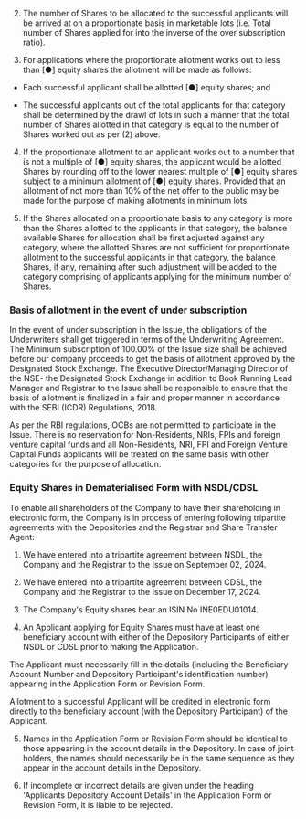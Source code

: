 2. The number of Shares to be allocated to the successful applicants will be arrived at on a proportionate basis in marketable lots (i.e. Total number of Shares applied for into the inverse of the over subscription ratio).

3. For applications where the proportionate allotment works out to less than [●] equity shares the allotment will be made as follows:

* Each successful applicant shall be allotted [●] equity shares; and

* The successful applicants out of the total applicants for that category shall be determined by the drawl of lots in such a manner that the total number of Shares allotted in that category is equal to the number of Shares worked out as per (2) above.

4. If the proportionate allotment to an applicant works out to a number that is not a multiple of [●] equity shares, the applicant would be allotted Shares by rounding off to the lower nearest multiple of [●] equity shares subject to a minimum allotment of [●] equity shares. Provided that an allotment of not more than 10% of the net offer to the public may be made for the purpose of making allotments in minimum lots.

5. If the Shares allocated on a proportionate basis to any category is more than the Shares allotted to the applicants in that category, the balance available Shares for allocation shall be first adjusted against any category, where the allotted Shares are not sufficient for proportionate allotment to the successful applicants in that category, the balance Shares, if any, remaining after such adjustment will be added to the category comprising of applicants applying for the minimum number of Shares.

### Basis of allotment in the event of under subscription

In the event of under subscription in the Issue, the obligations of the Underwriters shall get triggered in terms of the Underwriting Agreement. The Minimum subscription of 100.00% of the Issue size shall be achieved before our company proceeds to get the basis of allotment approved by the Designated Stock Exchange. The Executive Director/Managing Director of the NSE- the Designated Stock Exchange in addition to Book Running Lead Manager and Registrar to the Issue shall be responsible to ensure that the basis of allotment is finalized in a fair and proper manner in accordance with the SEBI (ICDR) Regulations, 2018.

As per the RBI regulations, OCBs are not permitted to participate in the Issue. There is no reservation for Non-Residents, NRIs, FPIs and foreign venture capital funds and all Non-Residents, NRI, FPI and Foreign Venture Capital Funds applicants will be treated on the same basis with other categories for the purpose of allocation.

### Equity Shares in Dematerialised Form with NSDL/CDSL

To enable all shareholders of the Company to have their shareholding in electronic form, the Company is in process of entering following tripartite agreements with the Depositories and the Registrar and Share Transfer Agent:

1. We have entered into a tripartite agreement between NSDL, the Company and the Registrar to the Issue on September 02, 2024.

2. We have entered into a tripartite agreement between CDSL, the Company and the Registrar to the Issue on December 17, 2024.

3. The Company's Equity shares bear an ISIN No INE0EDU01014.

4. An Applicant applying for Equity Shares must have at least one beneficiary account with either of the Depository Participants of either NSDL or CDSL prior to making the Application.

The Applicant must necessarily fill in the details (including the Beneficiary Account Number and Depository Participant's identification number) appearing in the Application Form or Revision Form.

Allotment to a successful Applicant will be credited in electronic form directly to the beneficiary account (with the Depository Participant) of the Applicant.

5. Names in the Application Form or Revision Form should be identical to those appearing in the account details in the Depository. In case of joint holders, the names should necessarily be in the same sequence as they appear in the account details in the Depository.

6. If incomplete or incorrect details are given under the heading 'Applicants Depository Account Details' in the Application Form or Revision Form, it is liable to be rejected.